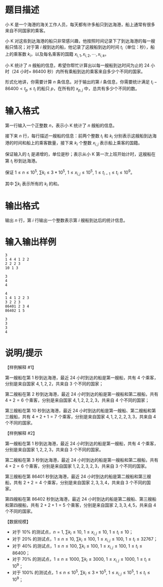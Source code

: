 # 题目描述

小 K 是一个海港的海关工作人员，每天都有许多船只到达海港，船上通常有很多来自不同国家的乘客。

小 K 对这些到达海港的船只非常感兴趣，他按照时间记录下了到达海港的每一艘船只情况；对于第 $i$ 艘到达的船，他记录了这艘船到达的时间 $t_i$（单位：秒），船上的乘客数 $k_i$，以及每名乘客的国籍 $x_{i,1}, x_{i,2},\cdots,x_{i,k}$。

小 K 统计了 $n$ 艘船的信息，希望你帮忙计算出以每一艘船到达时间为止的 $24$ 小时（$24$ 小时= $86400$ 秒）内所有乘船到达的乘客来自多少个不同的国家。

形式化地讲，你需要计算 $n$ 条信息。对于输出的第 $i$ 条信息，你需要统计满足 $t_i-86400<t_p \leq t_i$ 的船只 $p$，在所有的 $x_{p,j}$ 中，总共有多少个不同的数。

# 输入格式

第一行输入一个正整数 $n$，表示小 K 统计了 $n$ 艘船的信息。

接下来 $n$ 行，每行描述一艘船的信息：前两个整数 $t_i$ 和 $k_i$ 分别表示这艘船到达海港的时间和船上的乘客数量，接下来 $k_i$ 个整数 $x_{i,j}$ 表示船上乘客的国籍。

保证输入的 $t_i$ 是递增的，单位是秒；表示从小 K 第一次上班开始计时，这艘船在第 $t_i$ 秒到达海港。

保证 $1 \leq n \leq {10}^5,~\sum{k_i} \leq 3*{10}^5,~1 \leq x_{i,j} \leq {10}^5,~1 \leq t_{i-1} \leq t_i \leq {10}^9$。

其中 $\sum{k_i}$ 表示所有的 $k_i$ 的和。

# 输出格式

输出 $n$ 行，第 $i$ 行输出一个整数表示第 $i$ 艘船到达后的统计信息。

# 输入输出样例

```input1
3
1 4 4 1 2 2
2 2 2 3
10 1 3
```

```output1
3
4
4

```

```input2
4
1 4 1 2 2 3
3 2 2 3
86401 2 3 4
86402 1 5
```

```output2
3
3
3
4
```

# 说明/提示

【样例解释 #1】

第一艘船在第 $1$ 秒到达海港，最近 $24$ 小时到达的船是第一艘船，共有 $4$ 个乘客，分别是来自国家 $4,1,2,2$，共来自 $3$ 个不同的国家；

第二艘船在第 $2$ 秒到达海港，最近 $24$ 小时到达的船是第一艘船和第二艘船，共有 $4+2=6$ 个乘客，分别是来自国家 $4,1,2,2,2,3$，共来自 $4$ 个不同的国家；

第三艘船在第 $10$ 秒到达海港，最近 $24$ 小时到达的船是第一艘船、第二艘船和第三艘船，共有 $4+2+1=7$ 个乘客，分别是来自国家 $4,1,2,2,2,3,3$，共来自 $4$ 个不同的国家。

【样例解释 #2】

第一艘船在第 $1$ 秒到达海港，最近 $24$ 小时到达的船是第一艘船，共有 $4$ 个乘客，分别是来自国家 $1,2,2,3$，共来自 $3$ 个不同的国家。

第二艘船在第 $3$ 秒到达海港，最近 $24$ 小时到达的船是第一艘船和第二艘船，共有 $4+2=6$ 个乘客，分别是来自国家 $1,2,2,3,2,3$，共来自 $3$ 个不同的国家。

第三艘船在第 $86401$ 秒到达海港，最近 $24$ 小时到达的船是第二艘船和第三艘船，共有 $2+2=4$ 个乘客，分别是来自国家 $2,3,3,4$，共来自 $3$ 个不同的国家。

第四艘船在第 $86402$ 秒到达海港，最近 $24$ 小时到达的船是第二艘船、第三艘船和第四艘船，共有 $2+2+1=5$ 个乘客，分别是来自国家 $2,3,3,4,5$，共来自 $4$ 个不同的国家。

【数据规模】

* 对于 $10 \%$ 的测试点，$n=1,~\sum k_i \leq 10,~1 \leq x_{i,j} \leq 10,~1 \leq t_i \leq 10$；
* 对于 $20 \%$ 的测试点，$1 \leq n \leq 10,~\sum k_i \leq 100,~1 \leq x_{i,j} \leq 100,~1 \leq t_i \leq 32767$；
* 对于 $40 \%$ 的测试点，$1 \leq n \leq 100,~\sum k_i \leq 100,~1 \leq x_{i,j} \leq 100,~1 \leq t_i \leq 86400$；
* 对于 $70 \%$ 的测试点，$1 \leq n \leq 1000,~\sum k_i \leq 3000,~1 \leq x_{i,j} \leq 1000,~1 \leq t_i \leq {10}^9$；
* 对于 $100 \%$ 的测试点，$1 \leq n \leq {10}^5,~\sum k_i \leq 3 \times {10}^5,~1 \leq x_{i,j} \leq {10}^5,~1 \leq t_i \leq {10}^9$；
